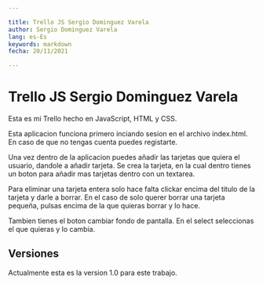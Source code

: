 ```yaml
---

title: Trello JS Sergio Dominguez Varela
author: Sergio Dominguez Varela
lang: es-Es 
keywords: markdown
fecha: 20/11/2021

---
```


# Trello JS Sergio Dominguez Varela

Esta es mi Trello hecho en JavaScript, HTML y CSS.

Esta aplicacion funciona primero inciando sesion en el archivo index.html. En caso de que no tengas cuenta puedes registarte.

Una vez dentro de la aplicacion puedes añadir las tarjetas que quiera el usuario, dandole a añadir tarjeta. Se crea la tarjeta, en
la cual dentro tienes un boton para añadir mas tarjetas dentro con un textarea. 

Para eliminar una tarjeta entera solo hace falta clickar encima del titulo de la tarjeta y darle a borrar. En el caso de solo querer borrar una tarjeta pequeña, pulsas encima de la que quieras borrar y lo hace.

Tambien tienes el boton cambiar fondo de pantalla. En el select seleccionas el que quieras y lo cambia.

## Versiones

Actualmente esta es la version 1.0 para este trabajo.
